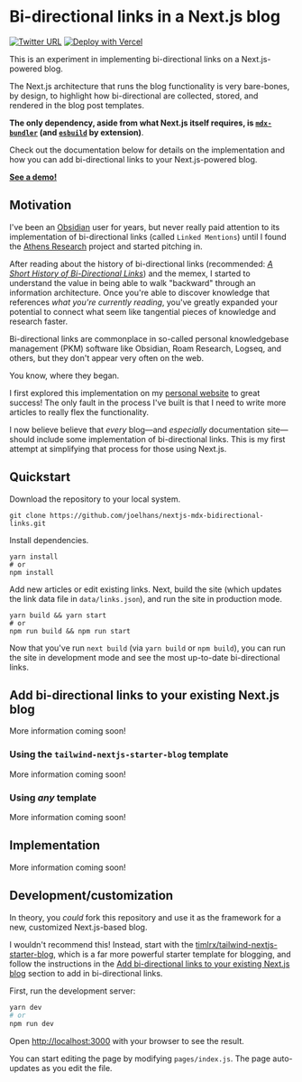 # Bi-directional links in a Next.js blog

[![Twitter URL](https://img.shields.io/twitter/url?style=social&url=https%3A%2F%2Ftwitter.com%2Fjoelhans)](https://twitter.com/joelhans)
[![Deploy with Vercel](https://vercel.com/button)](https://vercel.com/new/git/external?repository-url=https://github.com/joelhans/nextjs-mdx-bidirectional-links)

This is an experiment in implementing bi-directional links on a Next.js-powered blog.

The Next.js architecture that runs the blog functionality is very bare-bones, by design, to highlight how bi-directional
are collected, stored, and rendered in the blog post templates.

**The only dependency, aside from what Next.js itself requires, is [`mdx-bundler`](https://github.com/kentcdodds/mdx-bundler) (and [`esbuild`](https://github.com/evanw/esbuild) by extension)**.

Check out the documentation below for details on the implementation and how you can add bi-directional links to your
Next.js-powered blog.

[**See a demo!**](https://nextjs-mdx-bidirectional-links-o3gv25xq1-joelhans.vercel.app/)

## Motivation

I've been an [Obsidian](https://obsidian.md/) user for years, but never really paid attention to its implementation of
bi-directional links (called `Linked Mentions`) until I found the [Athens
Research](https://github.com/athensresearch/athens) project and started pitching in.

After reading about the history of bi-directional links (recommended: [*A Short History of Bi-Directional
Links*](https://maggieappleton.com/bidirectionals)) and the memex, I started to understand the value in being able to
walk "backward" through an information architecture. Once you're able to discover knowledge that references *what you're
currently reading*, you've greatly expanded your potential to connect what seem like tangential pieces of knowledge and
research faster.

Bi-directional links are commonplace in so-called personal knowledgebase management (PKM) software like Obsidian, Roam
Research, Logseq, and others, but they don't appear very often on the web.

You know, where they began.

I first explored this implementation on my [personal website](https://joelhans.com) to great success! The only fault in
the process I've built is that I need to write more articles to really flex the functionality.

I now believe believe that *every* blog&mdash;and *especially* documentation site&mdash;should include some
implementation of bi-directional links. This is my first attempt at simplifying that process for those using Next.js.

## Quickstart

Download the repository to your local system.

```
git clone https://github.com/joelhans/nextjs-mdx-bidirectional-links.git
```

Install dependencies.

```
yarn install
# or
npm install
```

Add new articles or edit existing links. Next, build the site (which updates the link data file in `data/links.json`), and run the site in production mode.

```
yarn build && yarn start
# or 
npm run build && npm run start
```

Now that you've run `next build` (via `yarn build` or `npm build`), you can run the site in development mode and see the
most up-to-date bi-directional links.

## Add bi-directional links to your existing Next.js blog

More information coming soon!

### Using the `tailwind-nextjs-starter-blog` template

More information coming soon!

### Using *any* template

More information coming soon!

## Implementation

More information coming soon!

## Development/customization

In theory, you *could* fork this repository and use it as the framework for a new, customized Next.js-based blog.

I wouldn't recommend this! Instead, start with the
[timlrx/tailwind-nextjs-starter-blog](https://github.com/timlrx/tailwind-nextjs-starter-blog), which is a far more
powerful starter template for blogging, and follow the instructions in the [Add bi-directional links to your existing
Next.js blog](#using-the-tailwind-nextjs-starter-blog-template) section to add in bi-directional links.

First, run the development server:

```bash
yarn dev
# or
npm run dev
```

Open [http://localhost:3000](http://localhost:3000) with your browser to see the result.

You can start editing the page by modifying `pages/index.js`. The page auto-updates as you edit the file.
